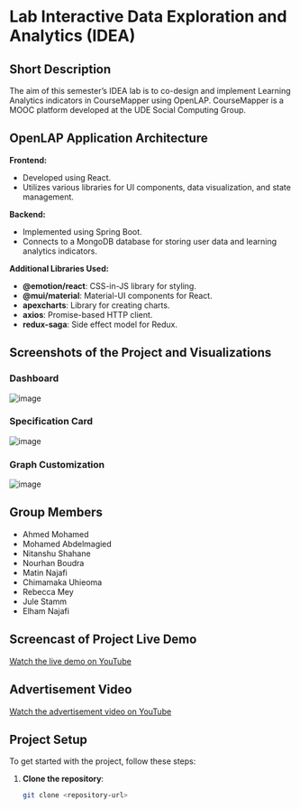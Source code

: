 # Lab Interactive Data Exploration and Analytics (IDEA)

## Short Description

The aim of this semester’s IDEA lab is to co-design and implement Learning Analytics indicators in CourseMapper using OpenLAP. CourseMapper is a MOOC platform developed at the UDE Social Computing Group.

## OpenLAP Application Architecture

**Frontend:**
- Developed using React.
- Utilizes various libraries for UI components, data visualization, and state management.

**Backend:**
- Implemented using Spring Boot.
- Connects to a MongoDB database for storing user data and learning analytics indicators.

**Additional Libraries Used:**
- **@emotion/react**: CSS-in-JS library for styling.
- **@mui/material**: Material-UI components for React.
- **apexcharts**: Library for creating charts.
- **axios**: Promise-based HTTP client.
- **redux-saga**: Side effect model for Redux.

## Screenshots of the Project and Visualizations

### Dashboard
![image](https://github.com/user-attachments/assets/417243b5-b52f-462d-b0c6-ae674c7ef0d3)

### Specification Card
![image](https://github.com/user-attachments/assets/b6413d68-76a8-4007-9449-61c3eb786898)


### Graph Customization
![image](https://github.com/user-attachments/assets/45ca88f2-1659-4266-a8d8-d7cb0d55b199)


## Group Members

- Ahmed Mohamed
- Mohamed Abdelmagied
- Nitanshu Shahane
- Nourhan Boudra
- Matin Najafi
- Chimamaka Uhieoma
- Rebecca Mey
- Jule Stamm
- Elham Najafi




## Screencast of Project Live Demo

[Watch the live demo on YouTube](https://www.youtube.com/)

## Advertisement Video

[Watch the advertisement video on YouTube](https://www.youtube.com/watch?v=WcaYsIocyko)

## Project Setup

To get started with the project, follow these steps:

1. **Clone the repository**:
   ```sh
   git clone <repository-url>
